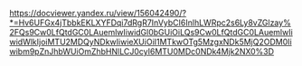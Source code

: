 https://docviewer.yandex.ru/view/156042490/?*=Hv6UFGx4jTbbkEKLXYFDqi7dRgR7InVybCI6InlhLWRpc2s6Ly8vZGlzay%2FQs9Cw0LfQtdGC0LAuemlwIiwidGl0bGUiOiLQs9Cw0LfQtdGC0LAuemlwIiwidWlkIjoiMTU2MDQyNDkwIiwieXUiOiI1MTkwOTg5MzgxNDk5MjQ2ODM0Iiwibm9pZnJhbWUiOmZhbHNlLCJ0cyI6MTU0MDc0NDk4Mjk2NX0%3D
